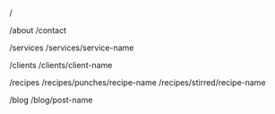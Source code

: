 
/

/about
/contact

/services
/services/service-name

/clients
/clients/client-name

/recipes
/recipes/punches/recipe-name
/recipes/stirred/recipe-name

/blog
/blog/post-name

